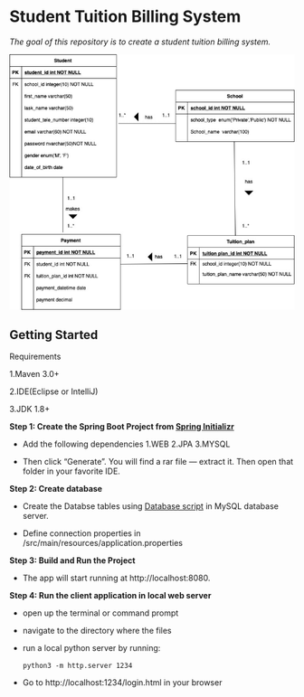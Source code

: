 # Student Tuition Billing System
*The goal of this repository is to create a student tuition billing system.*

![ER Diagram](ER_Diagram.jpg)

Getting Started
-----
Requirements

1.Maven 3.0+

2.IDE(Eclipse or IntelliJ)

3.JDK 1.8+

**Step 1: Create the Spring Boot Project from [Spring Initializr](https://start.spring.io)**

- Add the following dependencies
1.WEB
2.JPA
3.MYSQL

- Then click “Generate”. You will find a rar file — extract it. Then open that folder in your favorite IDE.

**Step 2: Create database**

- Create the Databse tables using [Database script](https://github.com/AndreaNim/Student-Billying-System/tree/master/DB%20scripts) in MySQL database server.

- Define connection properties in /src/main/resources/application.properties

**Step 3: Build and Run the Project**

- The app will start running at http://localhost:8080.

**Step 4: Run the client application in local web server**

- open up the terminal or command prompt
- navigate to the directory where the files
- run a local python server by running:

    ```
    python3 -m http.server 1234
    ```

- Go to http://localhost:1234/login.html in your browser